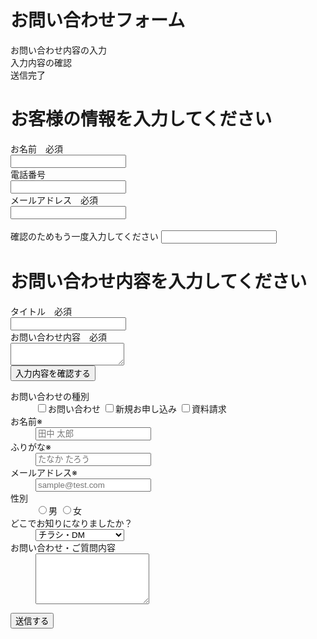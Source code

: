 <!DOCTYPE html>  
<html> 
<head>
<meta charset="UTF-8"> 
<title>お問い合わせ</title>
<link rel="stylesheet"href="style.css">
</head>
<body>
<h1>お問い合わせフォーム</h1>
<div class="">
    お問い合わせ内容の入力<br>
    入力内容の確認<br>
    送信完了
</div>

<form>
<h1>お客様の情報を入力してください</h1>
<tr>
    <th class="contact-item"></th>
    <td class="contact-body"></td>
  </tr>
<div>お名前　必須
    <br>
    <input type="text" id="name" name="name">
</div>

<div>電話番号
    <br>
    <input type="text" id="number" name="number">
</div>

<div>メールアドレス　必須
    <br>
    <input type="text" id="mail" name="mail">
</div>

<br>
<div>確認のためもう一度入力してください
    <input type="text" id="mail" name="mail">
</div>
</form>

<h1>お問い合わせ内容を入力してください</h1>
<div>タイトル　必須
    <br>
    <input type="text" id="name" name="name">
</div>

<div>お問い合わせ内容　必須
<br>
<form action=”check.html” method="GET"> 
    <textarea id="message" name="message"></textarea>
    <br>
    <input type="submit" value="入力内容を確認する" />  
</form>
</div>
</body>
<head>
  <meta charset="UTF-8">
  <link rel="stylesheet" href="css/style.css">
  <title>お問い合わせフォームを作る</title>
</head>
<body>
    <form action="program.php" method="post">
        <dl>
            <dt>お問い合わせの種別</dt>
            <dd>
                <label><input type="checkbox" name="category" value="お問い合わせ">お問い合わせ</label>
                <label><input type="checkbox" name="category" value="新規お申し込み">新規お申し込み</label>
                <label><input type="checkbox" name="category" value="資料請求">資料請求</label>
            </dd>
            <dt>お名前<span class="must">※</span></dt>
            <dd>
                <input type="text" name="name" required placeholder="田中 太郎">
            </dd>
            <dt>ふりがな<span class="must">※</span></dt>
            <dd>
                <input type="text" name="kana" required placeholder="たなか たろう">
            </dd>
            <dt>メールアドレス<span class="must">※</span></dt>
            <dd>
                <input type="email" name="email" required placeholder="sample@test.com">
            </dd>
            <dt>性別</dt>
            <dd>
                <label><input type="radio" name="sex" value="男">男</label>
                <label><input type="radio" name="sex" value="女">女</label>
            </dd>
            <dt>どこでお知りになりましたか？</dt>
            <dd>
                <select name="how">
                    <option value="チラシ・DM">チラシ・DM</option>
                    <option value="知り合いからの紹介">知り合いからの紹介</option>
                    <option value="その他">その他</option>
                </select>
            </dd>
            <dt>お問い合わせ・ご質問内容</dt>
            <dd>
                <textarea name="comment" cols="20" rows="5"></textarea>
            </dd>
        </dl>
        <p class="submit"><input type="submit" name="submit" value="送信する"></p>
    </form>
</body>
</html>
</html>
